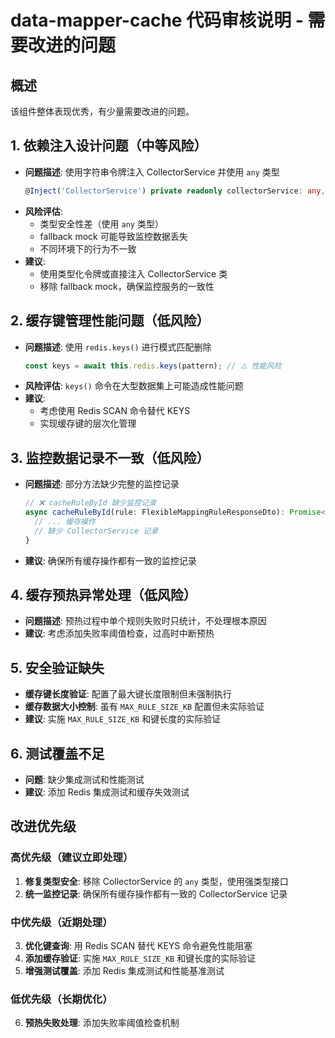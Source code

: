 # data-mapper-cache 代码审核说明 - 需要改进的问题

## 概述
该组件整体表现优秀，有少量需要改进的问题。

## 1. 依赖注入设计问题（中等风险）
- **问题描述**: 使用字符串令牌注入 CollectorService 并使用 `any` 类型
  ```typescript
  @Inject('CollectorService') private readonly collectorService: any, // ❌ any 类型
  ```
- **风险评估**: 
  - 类型安全性差（使用 `any` 类型）
  - fallback mock 可能导致监控数据丢失
  - 不同环境下的行为不一致
- **建议**: 
  - 使用类型化令牌或直接注入 CollectorService 类
  - 移除 fallback mock，确保监控服务的一致性

## 2. 缓存键管理性能问题（低风险）
- **问题描述**: 使用 `redis.keys()` 进行模式匹配删除
  ```typescript
  const keys = await this.redis.keys(pattern); // ⚠️ 性能风险
  ```
- **风险评估**: `keys()` 命令在大型数据集上可能造成性能问题
- **建议**: 
  - 考虑使用 Redis SCAN 命令替代 KEYS
  - 实现缓存键的层次化管理

## 3. 监控数据记录不一致（低风险）
- **问题描述**: 部分方法缺少完整的监控记录
  ```typescript
  // ❌ cacheRuleById 缺少监控记录
  async cacheRuleById(rule: FlexibleMappingRuleResponseDto): Promise<void> {
    // ... 缓存操作
    // 缺少 CollectorService 记录
  }
  ```
- **建议**: 确保所有缓存操作都有一致的监控记录

## 4. 缓存预热异常处理（低风险）
- **问题描述**: 预热过程中单个规则失败时只统计，不处理根本原因
- **建议**: 考虑添加失败率阈值检查，过高时中断预热

## 5. 安全验证缺失
- **缓存键长度验证**: 配置了最大键长度限制但未强制执行
- **缓存数据大小控制**: 虽有 `MAX_RULE_SIZE_KB` 配置但未实际验证
- **建议**: 实施 `MAX_RULE_SIZE_KB` 和键长度的实际验证

## 6. 测试覆盖不足
- **问题**: 缺少集成测试和性能测试
- **建议**: 添加 Redis 集成测试和缓存失效测试

## 改进优先级

### 高优先级（建议立即处理）
1. **修复类型安全**: 移除 CollectorService 的 `any` 类型，使用强类型接口
2. **统一监控记录**: 确保所有缓存操作都有一致的 CollectorService 记录

### 中优先级（近期处理）
3. **优化键查询**: 用 Redis SCAN 替代 KEYS 命令避免性能阻塞
4. **添加缓存验证**: 实施 `MAX_RULE_SIZE_KB` 和键长度的实际验证
5. **增强测试覆盖**: 添加 Redis 集成测试和性能基准测试

### 低优先级（长期优化）
6. **预热失败处理**: 添加失败率阈值检查机制
